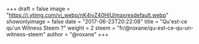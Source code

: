 +++
draft = false
image = "https://i.ytimg.com/vi_webp/nK4ivZ40HIU/maxresdefault.webp"
showonlyimage = false
date = "2017-06-23T20:22:08"
title = "Qu'est-ce qu'un Witness Steem ?"
weight = 2
steem = "fr/@roxane/qu-est-ce-qu-un-witness-steem"
author = "@roxane"
+++

<!--more-->
